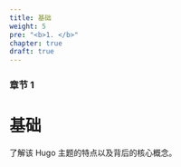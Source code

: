 ```yaml
---
title: 基础
weight: 5
pre: "<b>1. </b>"
chapter: true
draft: true
---
```


### 章节 1

# 基础

了解该 Hugo 主题的特点以及背后的核心概念。
